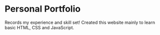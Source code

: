 # Personal Portfolio

Records my experience and skill set!
Created this website mainly to learn basic HTML, CSS and JavaScript.
